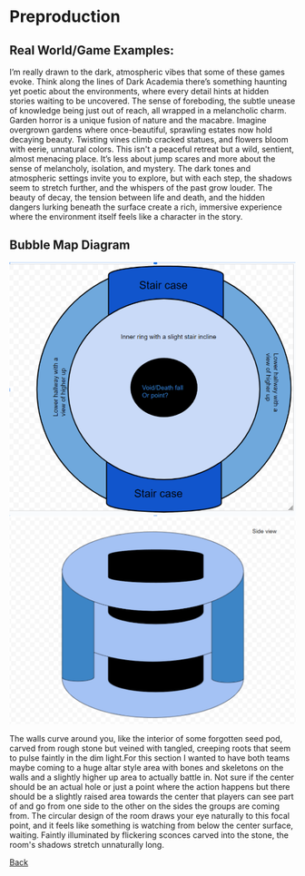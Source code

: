 # Preproduction

## Real World/Game Examples:

I’m really drawn to the dark, atmospheric vibes that some of these games evoke. Think along the lines of Dark Academia there’s something haunting yet poetic about the environments, where every detail hints at hidden stories waiting to be uncovered. 
The sense of foreboding, the subtle unease of knowledge being just out of reach, all wrapped in a melancholic charm. Garden horror is a unique fusion of nature and the macabre.
Imagine overgrown gardens where once-beautiful, sprawling estates now hold decaying beauty. Twisting vines climb cracked statues, and flowers bloom with eerie, unnatural colors.
This isn't a peaceful retreat but a wild, sentient, almost menacing place. It’s less about jump scares and more about the sense of melancholy, isolation, and mystery.
The dark tones and atmospheric settings invite you to explore, but with each step, the shadows seem to stretch further, and the whispers of the past grow louder.
The beauty of decay, the tension between life and death, and the hidden dangers lurking beneath the surface create a rich, immersive experience where the environment itself feels like a character in the story.

## Bubble Map Diagram
![alt text](https://github.com/Maleahristau/phantomoftheabyss/blob/main/images/Screenshot%202024-10-24%20174836.png "Bubble Map Diagram")
![alt text](https://github.com/Maleahristau/phantomoftheabyss/blob/main/images/Screenshot%202024-10-24%20175325.png "Bubble Map Diagram Side View")

The walls curve around you, like the interior of some forgotten seed pod, carved from rough stone but veined with tangled, creeping roots that seem to pulse faintly in the dim light.For this section I wanted to have both teams maybe coming to a huge altar style area with bones and skeletons on the walls and a slightly higher up area to actually battle in. Not sure if the center should be an actual hole or just a point where the action happens but there should be a slightly raised area towards the center that players can see part of and go from one side to the other on the sides the groups are coming from. The circular design of the room draws your eye naturally to this focal point, and it feels like something is watching from below the center surface, waiting. Faintly illuminated by flickering sconces carved into the stone, the room's shadows stretch unnaturally long.



[Back](https://github.com/Maleahristau/thedepthsquake/blob/main/README.md "Main Page-Readme")
